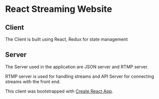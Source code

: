 # React Streaming Website

## Client

The Client is built using React, Redux for state management

## Server

The Server used in the application are JSON server and RTMP server.

RTMP server is used for handling streams and API Server for connecting streams with the front end.

This client was bootstrapped with [Create React App](https://github.com/facebook/create-react-app).
